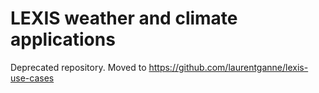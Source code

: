 # LEXIS weather and climate applications

Deprecated repository. Moved to https://github.com/laurentganne/lexis-use-cases

